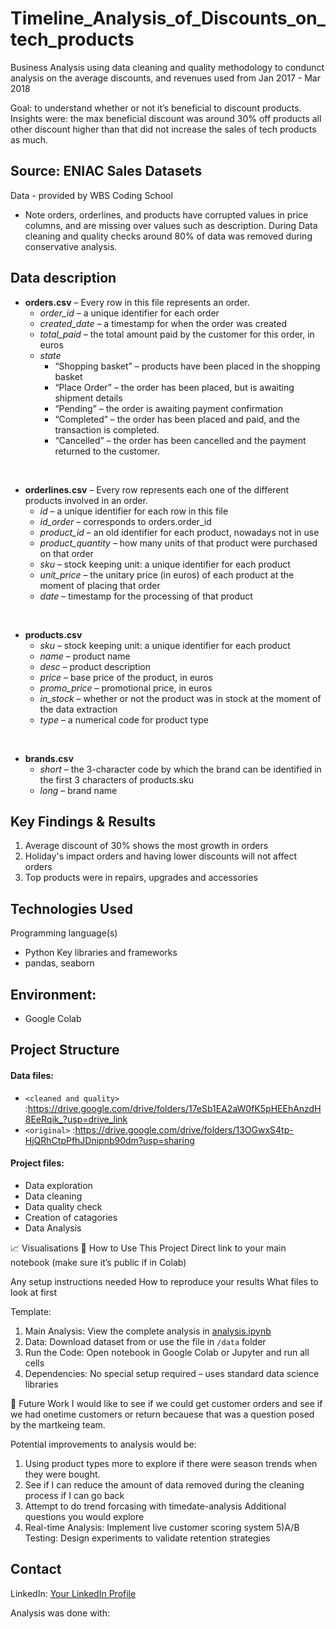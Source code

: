 # Timeline_Analysis_of_Discounts_on_tech_products
Business Analysis using data cleaning and quality methodology to condunct analysis on the average discounts, and revenues used from Jan 2017 - Mar 2018 

Goal: to understand whether or not it’s beneficial to discount products.
Insights were: the max beneficial discount was around 30% off products all other discount higher than that did not increase the sales of tech products as much. 

## Source: ENIAC Sales Datasets 
Data - provided by WBS Coding School 
- Note orders, orderlines, and products have corrupted values in price columns, and are missing over values such as description.
 During Data cleaning and quality checks around 80% of data was removed during conservative analysis. 
## Data description

* **orders.csv** – Every row in this file represents an order.
    * _order_id_ – a unique identifier for each order
    * _created_date_ – a timestamp for when the order was created
    * _total_paid_ – the total amount paid by the customer for this order, in euros
    * _state_ 
        * “Shopping basket” – products have been placed in the shopping basket
        * “Place Order” – the order has been placed, but is awaiting shipment details 
        * “Pending” – the order is awaiting payment confirmation
        * “Completed” – the order has been placed and paid, and the transaction is completed.
        * “Cancelled” – the order has been cancelled and the payment returned to the customer.

<br>

* **orderlines.csv** – Every row represents each one of the different products involved in an order.
    * _id_ – a unique identifier for each row in this file
    * _id_order_ – corresponds to orders.order_id
    * _product_id_ – an old identifier for each product, nowadays not in use
    * _product_quantity_ – how many units of that product were purchased on that order
    * _sku_ – stock keeping unit: a unique identifier for each product
    * _unit_price_ – the unitary price (in euros) of each product at the moment of placing that order
    * _date_ – timestamp for the processing of that product<br>

<br>

* **products.csv**
    * _sku_ – stock keeping unit: a unique identifier for each product
    * _name_ – product name
    * _desc_ – product description
    * _price_ – base price of the product, in euros
    * _promo_price_ – promotional price, in euros
    * _in_stock_ – whether or not the product was in stock at the moment of the data extraction
    * _type_ – a numerical code for product type<br>

<br> 

* **brands.csv**
    * _short_ – the 3-character code by which the brand can be identified in the first 3 characters of products.sku
    * _long_ – brand name
 
## Key Findings & Results
1) Average discount of 30% shows the most growth in orders
2) Holiday's impact orders and having lower discounts will not affect orders
3) Top products were in repairs, upgrades and accessories

## Technologies Used
Programming language(s)
- Python
Key libraries and frameworks
- pandas, seaborn

## Environment:
- Google Colab 
## Project Structure
#### Data files: 
- `<cleaned and quality>` :<https://drive.google.com/drive/folders/17eSb1EA2aW0fK5pHEEhAnzdH8EeRqik_?usp=drive_link>
- `<original>` :<https://drive.google.com/drive/folders/13OGwxS4tp-HjQRhCtpPfhJDnipnb90dm?usp=sharing>
  
#### Project files: 
- Data exploration
- Data cleaning
- Data quality check
- Creation of catagories
- Data Analysis

📈 Visualisations
🔗 How to Use This Project
Direct link to your main notebook (make sure it’s public if in Colab)

Any setup instructions needed
How to reproduce your results
What files to look at first

Template:
1. Main Analysis: View the complete analysis in [analysis.ipynb](link-to-notebook)
2. Data: Download dataset from or use the file in `/data` folder
3. Run the Code: Open notebook in Google Colab or Jupyter and run all cells
4. Dependencies: No special setup required – uses standard data science libraries

🚀 Future Work
I would like to see if we could get customer orders and see if we had onetime 
customers or return becauese that was a question posed by the martkeing team. 

Potential improvements to analysis would be: 
1) Using product types more to explore if there were season trends when they were bought.
2) See if I can reduce the amount of data removed during the cleaning process if I can go back
3) Attempt to do trend forcasing with timedate-analysis
Additional questions you would explore
4) Real-time Analysis: Implement live customer scoring system
5)A/B Testing: Design experiments to validate retention strategies

 ## Contact

LinkedIn: [Your LinkedIn Profile](link)

Analysis was done with: 
